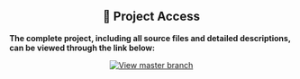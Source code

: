<h2 align="center">📁 Project Access</h2>

<p><strong>The complete project, including all source files and detailed descriptions, can be viewed through the link below:</strong></p>
<p align="center">
<a  href="https://github.com/housemLassoued/TunisiaGuestHouses-Android-Application/tree/master">
  <img  src="https://img.shields.io/badge/Branch-master-blue" alt="View master branch">
</a>
</p>
